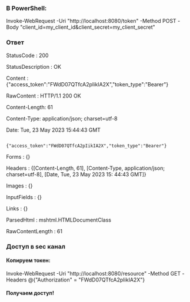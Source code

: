 ### В PowerShell:

Invoke-WebRequest -Uri "http://localhost:8080/token" -Method POST -Body "client_id=my_client_id&client_secret=my_client_secret"

### Ответ

StatusCode        : 200

StatusDescription : OK

Content           : {"access_token":"FWdD07QTfcA2pIikIA2X","token_type":"Bearer"}

RawContent        : HTTP/1.1 200 OK

Content-Length: 61

Content-Type: application/json; charset=utf-8

Date: Tue, 23 May 2023 15:44:43 GMT

                    {"access_token":"FWdD07QTfcA2pIikIA2X","token_type":"Bearer"}
Forms             : {}

Headers           : {[Content-Length, 61], [Content-Type, application/json; charset=utf-8], [Date, Tue, 23 May 2023 15:
44:43 GMT]}

Images            : {}

InputFields       : {}

Links             : {}

ParsedHtml        : mshtml.HTMLDocumentClass

RawContentLength  : 61


### Доступ в sec канал

#### Копируем токен:

 Invoke-WebRequest -Uri "http://localhost:8080/resource" -Method GET -Headers @{"Authorization" = "FWdD07QTfcA2pIikIA2X"}
 
 #### Получаем доступ!
